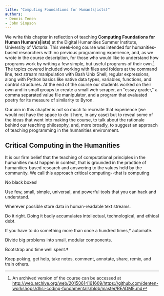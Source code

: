 ```yaml
---
title: "Computing Foundations for Human(s|ists)"
authors:
- Dennis Tenen
- John Simpson
---
```


We write this chapter in reflection of teaching **Computing Foundations for
Human Human(s|ists)** at the Digital Humanities Summer Institute, University of
Victoria. This week-long course was intended for humanities-based researchers
with no previous programming experience, and, as we wrote in the course
description, for those who would like to understand how programs work by
writing a few simple, but useful programs of their own.[^ln-courselink] The
topics covered included working with files and folders at the command line,
text stream manipulation with Bash Unix Shell, regular expressions, along with
Python basics like native data types, variables, functions, and control
structures. At the end of the course our students worked on their own and in
small groups to create a small web scraper, an "essay grader," a comma
separated value file manipulator, and a program that evaluated poetry for its
measure of similarity to Byron.

Our aim in this chapter is not so much to recreate that experience (we would
not have the space to do it here, in any case) but to reveal some of the ideas
that went into making the course, to talk about the rationale behind our
teaching philosophy, and, more broadly, to suggest an approach of teaching
programming in the humanities environment.

## Critical Computing in the Humanities

It is our firm belief that the teaching of computational principles in the
humanities must happen in context, that is grounded in the practice of
humanities-based research and answering to the values held by the community.
We call this approach critical computing--that is computing

[^ln-courselink]: An archived version of the course can be accessed at
http://web.archive.org/web/20150614161609/https://github.com/denten-workshops/dhsi-coding-fundamentals/blob/master/README.md

No black boxes!

Use few, small, simple, universal, and powerful tools that you can hack and
understand.

Wherever possible store data in human-readable text streams.

Do it right. Doing it badly accumulates intellectual, technological, and
ethical debt.

If you have to do something more than once a hundred times,† automate.

Divide big problems into small, modular components.

Bootstrap and time well spent.‡

Keep poking, get help, take notes, comment, annotate, share, remix, and train
others.
